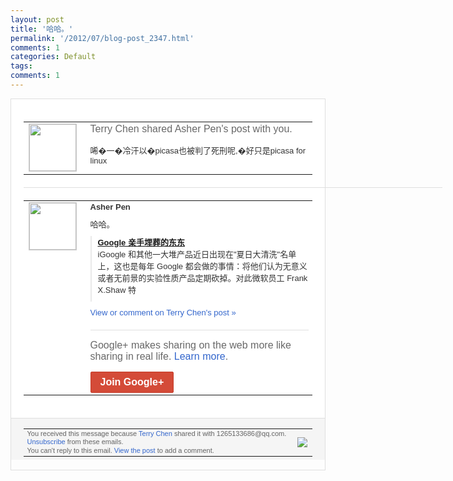 ```yaml
---
layout: post
title: '哈哈。'
permalink: '/2012/07/blog-post_2347.html'
comments: 1
categories: Default
tags: 
comments: 1
---
```

<div style="border:solid 1px #dfdfdf;color:#686868;font:13px Arial"><div style="background-color:#fff;padding:20px;"><table cellpadding="0" cellspacing="0"><tr><td style="padding-right:15px;vertical-align:top"><a href="https://plus.google.com/_/notifications/emlink?emrecipient=109554455967099403328&amp;emid=CJDZztqZhbECFQ0kNAodu3MAAA&amp;path=%2F108643996575278738906&amp;dt=1341582885500&amp;uob=8"><img height="75" src="https://lh3.googleusercontent.com/-KKRGTyJ5Bl0/AAAAAAAAAAI/AAAAAAAAEEY/jllxqER5dCk/s75-c-k-a/photo.jpg" style="border:solid 1px #cccccc;" width="75"/></a></td><td style="width:578px;color:#333;font:13px Arial;vertical-align:top;"><div style="color:#686868;font:16px Arial;;padding-bottom:15px">Terry Chen shared Asher Pen's post with you.</div><div style="padding-bottom:10px">唏�一�冷汗以�picasa也被判了死刑<wbr/>呢,�好只是picasa for linux</div></td></tr></table><div style="margin:20px 0;border-bottom:solid 1px #dfdfdf;width:670px;"></div><table cellpadding="0" cellspacing="0"><tr><td style="padding-right:15px;vertical-align:top"><a href="https://plus.google.com/_/notifications/emlink?emrecipient=109554455967099403328&amp;emid=CJDZztqZhbECFQ0kNAodu3MAAA&amp;path=%2F113121763954056463983&amp;dt=1341582885500&amp;uob=8"><img height="75" src="https://lh3.googleusercontent.com/-k2ZMwOImWu8/AAAAAAAAAAI/AAAAAAAANok/BojDu8jIgD0/s75-c-k-a/photo.jpg" style="border:solid 1px #cccccc;" width="75"/></a></td><td style="width:578px;color:#333;font:13px Arial;vertical-align:top;"><div style="font-weight:bold;padding-bottom:10px">Asher Pen</div><div style="padding-bottom:10px">哈哈。</div><div style="margin-bottom:10px;padding-left:10px; border-left:2px solid #EAEAEA"><span style="margin-right:5px"><a href="http://jandan.net/2012/07/05/cancelled-google-products-pinterest.html" style="zSoyz"><span style="font-weight:bold">Google 亲手埋葬的东东</span></a><div style="padding-bottom:10px">iGoogle 和其他一大堆产品近日出现在"夏日大清洗"<wbr/>名单上，这也是每年 Google 都会做的事情：将他们认为无意义或者无前景<wbr/>的实验性质产品定期砍掉。对此微软员工 Frank X.Shaw 特</div></span></div><a href="https://plus.google.com/_/notifications/emlink?emrecipient=109554455967099403328&amp;emid=CJDZztqZhbECFQ0kNAodu3MAAA&amp;path=%2F108643996575278738906%2Fposts%2FSQTv9LaascQ%3Fgpinv%3DAMIXal8DfrYL2fQsvd5toQPqeZobTQwzlkxYX23hy_JJU9K34MbmY7CusMfkABXa0kstFH3Ra5xEYT1I7LZpH6k6bGLUSay5pvcqEUcLDMY8RX_NgomhQ44&amp;dt=1341582885500&amp;uob=8" style="color:#3366CC;text-decoration:none;">View or comment on Terry Chen's post »</a><div style="margin-top:20px;border-top:solid 1px #dfdfdf"><div style="padding:15px 0;color:#686868;font:16px Arial;">Google+ makes sharing on the web more like sharing in real life. <a href="http://www.google.com/+/learnmore/" style="color:#3366CC;text-decoration:none;">Learn more</a>.</div><a href="https://plus.google.com/_/notifications/emlink?emrecipient=109554455967099403328&amp;emid=CJDZztqZhbECFQ0kNAodu3MAAA&amp;path=%2F%3Fgpinv%3DAMIXal8DfrYL2fQsvd5toQPqeZobTQwzlkxYX23hy_JJU9K34MbmY7CusMfkABXa0kstFH3Ra5xEYT1I7LZpH6k6bGLUSay5pvcqEUcLDMY8RX_NgomhQ44&amp;dt=1341582885500&amp;uob=8" style="display:inline-block;padding:7px 15px;background-color:#d44b38; color:#fff;font-size:16px; font-weight:bold;border-radius:2px;-webkit-border-radius:2px; -moz-border-radius:2px;border:solid 1px #c43b28; white-space:nowrap;text-decoration:none">Join Google+</a></div></td></tr></table></div><div style="border-top:solid 1px #dfdfdf;padding:0 20px; background-color:#f5f5f5"><table cellpadding="0" cellspacing="0" style="height:50px"><tbody><tr><td style="vertical-align:middle;width:100%; color:#636363;font:11px Arial; line-height:120%">You received this message because <a href="https://plus.google.com/_/notifications/emlink?emrecipient=109554455967099403328&amp;emid=CJDZztqZhbECFQ0kNAodu3MAAA&amp;path=%2F108643996575278738906%3Fgpinv%3DAMIXal8DfrYL2fQsvd5toQPqeZobTQwzlkxYX23hy_JJU9K34MbmY7CusMfkABXa0kstFH3Ra5xEYT1I7LZpH6k6bGLUSay5pvcqEUcLDMY8RX_NgomhQ44&amp;dt=1341582885500&amp;uob=8" style="color:#3366CC;text-decoration:none;">Terry Chen</a> shared it with 1265133686@qq.com. <a href="https://plus.google.com/_/notifications/emlink?emrecipient=109554455967099403328&amp;emid=CJDZztqZhbECFQ0kNAodu3MAAA&amp;path=%2F_%2Fnonplus%2Femailsettings%3Fgpinv%3DAMIXal8DfrYL2fQsvd5toQPqeZobTQwzlkxYX23hy_JJU9K34MbmY7CusMfkABXa0kstFH3Ra5xEYT1I7LZpH6k6bGLUSay5pvcqEUcLDMY8RX_NgomhQ44%26est%3DADH5u8VvNLjdPZ4WCjHGOTEx4S6ewXyjYXBTu-0Sw5rDruGAc3SKh32ehc24Yw39Ron9J746t5s_aU7YNC-QeFmvuS_hoA1AVp-OthmWMzoonYC0ipWQc1s36s0j9ifI7Bc70b62QFZZ&amp;dt=1341582885500&amp;uob=8" style="color:#3366CC;text-decoration:none;">Unsubscribe</a> from these emails.<br/>You can't reply to this email. <a href="https://plus.google.com/_/notifications/emlink?emrecipient=109554455967099403328&amp;emid=CJDZztqZhbECFQ0kNAodu3MAAA&amp;path=%2F108643996575278738906%2Fposts%2FSQTv9LaascQ%3Fgpinv%3DAMIXal8DfrYL2fQsvd5toQPqeZobTQwzlkxYX23hy_JJU9K34MbmY7CusMfkABXa0kstFH3Ra5xEYT1I7LZpH6k6bGLUSay5pvcqEUcLDMY8RX_NgomhQ44&amp;dt=1341582885500&amp;uob=8" style="color:#3366CC;text-decoration:none;">View the post</a> to add a comment.<br/></td><td><img src="https://ssl.gstatic.com/s2/oz/images/notifications/logo/google-plus-6617a72bb36cc548861652780c9e6ff1.png"/></td></tr></tbody></table></div></div>